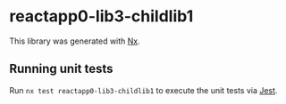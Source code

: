 # reactapp0-lib3-childlib1

This library was generated with [Nx](https://nx.dev).

## Running unit tests

Run `nx test reactapp0-lib3-childlib1` to execute the unit tests via [Jest](https://jestjs.io).

